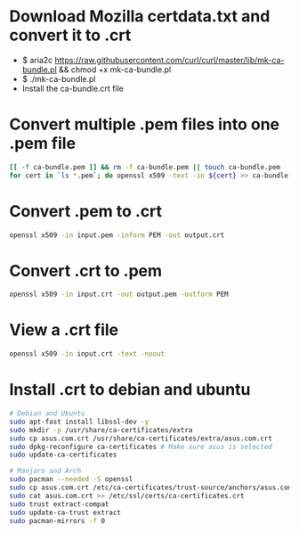 Download Mozilla certdata.txt and convert it to .crt
=====
* $ aria2c https://raw.githubusercontent.com/curl/curl/master/lib/mk-ca-bundle.pl && chmod +x mk-ca-bundle.pl
* $ ./mk-ca-bundle.pl
* Install the ca-bundle.crt file

Convert multiple .pem files into one .pem file
=====
```sh
[[ -f ca-bundle.pem ]] && rm -f ca-bundle.pem || touch ca-bundle.pem
for cert in `ls *.pem`; do openssl x509 -text -in ${cert} >> ca-bundle.pem; done
```

Convert .pem to .crt
=====
```sh
openssl x509 -in input.pem -inform PEM -out output.crt
```

Convert .crt to .pem
=====
```sh
openssl x509 -in input.crt -out output.pem -outform PEM
```

View a .crt file
=====
```sh
openssl x509 -in input.crt -text -noout
```

Install .crt to debian and ubuntu
=====
```sh
# Debian and Ubuntu
sudo apt-fast install libssl-dev -y
sudo mkdir -p /usr/share/ca-certificates/extra
sudo cp asus.com.crt /usr/share/ca-certificates/extra/asus.com.crt
sudo dpkg-reconfigure ca-certificates # Make sure asus is selected
sudo update-ca-certificates

# Manjaro and Arch
sudo pacman --needed -S openssl
sudo cp asus.com.crt /etc/ca-certificates/trust-source/anchors/asus.com.crt
sudo cat asus.com.crt >> /etc/ssl/certs/ca-certificates.crt
sudo trust extract-compat
sudo update-ca-trust extract
sudo pacman-mirrors -f 0
```
